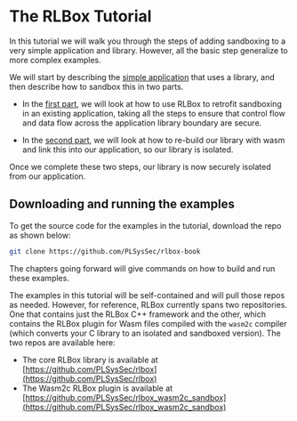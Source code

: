 # The RLBox Tutorial

In this tutorial we will walk you through the steps of adding sandboxing to a
very simple application and library. However, all the basic step generalize to
more complex examples.

We will start by describing the [simple application](./example.md) that
uses a library, and then describe how to sandbox this in two parts.

- In the [first part](./noop-sandbox.md), we will look at how to use
RLBox to retrofit sandboxing in an existing application, taking all the steps to
ensure that control flow and data flow across the application library boundary
are secure.

- In the [second part](./wasm-sandbox.md), we will look at how to
re-build our library with wasm and link this into our application, so our
library is isolated.

Once we complete these two steps, our library is now securely isolated from our
application.

## Downloading and running the examples

To get the source code for the examples in the tutorial, download the repo as
shown below:

```bash
git clone https://github.com/PLSysSec/rlbox-book
```

The chapters going forward will give commands on how to build and run these
examples.

The examples in this tutorial will be self-contained and will pull those repos
as needed. However, for reference, RLBox currently spans two repositories. One
that contains just the RLBox C++ framework and the other, which contains the
RLBox plugin for Wasm files compiled with the `wasm2c` compiler (which converts
your C library to an isolated and sandboxed version). The two repos are
available here:

- The core RLBox library is available at [https://github.com/PLSysSec/rlbox](https://github.com/PLSysSec/rlbox)
- The Wasm2c RLBox plugin is available at [https://github.com/PLSysSec/rlbox_wasm2c_sandbox](https://github.com/PLSysSec/rlbox_wasm2c_sandbox)


